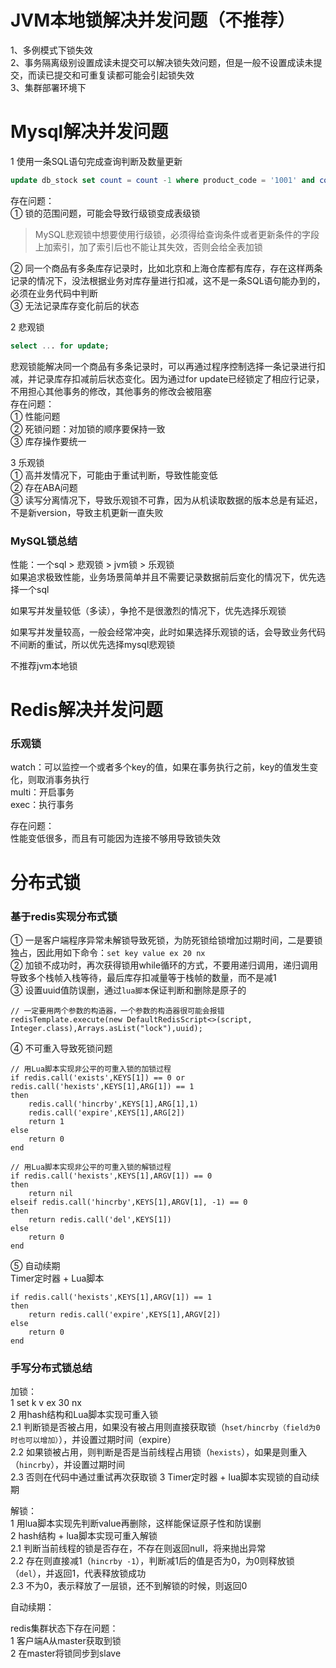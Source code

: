 # JVM本地锁解决并发问题（不推荐）
1、多例模式下锁失效  
2、事务隔离级别设置成读未提交可以解决锁失效问题，但是一般不设置成读未提交，而读已提交和可重复读都可能会引起锁失效  
3、集群部署环境下

# Mysql解决并发问题
1 使用一条SQL语句完成查询判断及数量更新
```sql
update db_stock set count = count -1 where product_code = '1001' and count >= 1;
```
存在问题：  
① 锁的范围问题，可能会导致行级锁变成表级锁  
> MySQL悲观锁中想要使用行级锁，必须得给查询条件或者更新条件的字段上加索引，加了索引后也不能让其失效，否则会给全表加锁

② 同一个商品有多条库存记录时，比如北京和上海仓库都有库存，存在这样两条记录的情况下，没法根据业务对库存量进行扣减，这不是一条SQL语句能办到的，必须在业务代码中判断  
③ 无法记录库存变化前后的状态  

2 悲观锁  
```sql
select ... for update;
```
悲观锁能解决同一个商品有多条记录时，可以再通过程序控制选择一条记录进行扣减，并记录库存扣减前后状态变化。因为通过for update已经锁定了相应行记录，不用担心其他事务的修改，其他事务的修改会被阻塞  
存在问题：  
① 性能问题  
② 死锁问题：对加锁的顺序要保持一致  
③ 库存操作要统一  

3 乐观锁  
① 高并发情况下，可能由于重试判断，导致性能变低  
② 存在ABA问题  
③ 读写分离情况下，导致乐观锁不可靠，因为从机读取数据的版本总是有延迟，不是新version，导致主机更新一直失败  

### MySQL锁总结
性能：一个sql > 悲观锁 > jvm锁 > 乐观锁  
如果追求极致性能，业务场景简单并且不需要记录数据前后变化的情况下，优先选择一个sql  

如果写并发量较低（多读），争抢不是很激烈的情况下，优先选择乐观锁  

如果写并发量较高，一般会经常冲突，此时如果选择乐观锁的话，会导致业务代码不间断的重试，所以优先选择mysql悲观锁  

不推荐jvm本地锁

# Redis解决并发问题
### 乐观锁
watch：可以监控一个或者多个key的值，如果在事务执行之前，key的值发生变化，则取消事务执行  
multi：开启事务  
exec：执行事务  

存在问题：  
性能变低很多，而且有可能因为连接不够用导致锁失效

# 分布式锁
### 基于redis实现分布式锁
① 一是客户端程序异常未解锁导致死锁，为防死锁给锁增加过期时间，二是要锁独占，因此用如下命令：```set key value ex 20 nx```  
② 加锁不成功时，再次获得锁用while循环的方式，不要用递归调用，递归调用导致多个栈帧入栈等待，最后库存扣减量等于栈帧的数量，而不是减1  
③ 设置uuid值防误删，通过```lua脚本```保证判断和删除是原子的  
```
// 一定要用两个参数的构造器，一个参数的构造器很可能会报错
redisTemplate.execute(new DefaultRedisScript<>(script, Integer.class),Arrays.asList("lock"),uuid);
```
④ 不可重入导致死锁问题  

```
// 用Lua脚本实现非公平的可重入锁的加锁过程
if redis.call('exists',KEYS[1]) == 0 or redis.call('hexists',KEYS[1],ARG[1]) == 1
then
    redis.call('hincrby',KEYS[1],ARG[1],1)
    redis.call('expire',KEYS[1],ARG[2])
    return 1
else
    return 0
end

// 用Lua脚本实现非公平的可重入锁的解锁过程
if redis.call('hexists',KEYS[1],ARGV[1]) == 0
then
    return nil
elseif redis.call('hincrby',KEYS[1],ARGV[1], -1) == 0
then
    return redis.call('del',KEYS[1])
else
    return 0
end
```

⑤ 自动续期  
Timer定时器 + Lua脚本
```
if redis.call('hexists',KEYS[1],ARGV[1]) == 1
then
    return redis.call('expire',KEYS[1],ARGV[2])
else
    return 0
end
```

### 手写分布式锁总结
加锁：  
1 set k v ex 30 nx  
2 用hash结构和Lua脚本实现可重入锁  
    2.1 判断锁是否被占用，如果没有被占用则直接获取锁（```hset/hincrby（field为0时也可以增加）```），并设置过期时间（expire）  
    2.2 如果锁被占用，则判断是否是当前线程占用锁（```hexists```），如果是则重入（```hincrby```），并设置过期时间  
    2.3 否则在代码中通过重试再次获取锁
3 Timer定时器 + lua脚本实现锁的自动续期  

解锁：  
1 用lua脚本实现先判断value再删除，这样能保证原子性和防误删  
2 hash结构 + lua脚本实现可重入解锁  
    2.1 判断当前线程的锁是否存在，不存在则返回null，将来抛出异常  
    2.2 存在则直接减1（```hincrby -1```），判断减1后的值是否为0，为0则释放锁（```del```），并返回1，代表释放锁成功  
    2.3 不为0，表示释放了一层锁，还不到解锁的时候，则返回0

自动续期：

redis集群状态下存在问题：  
1 客户端A从master获取到锁  
2 在master将锁同步到slave